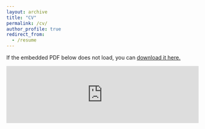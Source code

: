 ```yaml
---
layout: archive
title: "CV"
permalink: /cv/
author_profile: true
redirect_from:
  - /resume
---
```


If the embedded PDF below does not load, you can <u><a href="https://awfderry.github.io/derry-cv.pdf">download it here.</a></u>
<br/>

<embed src="https://awfderry.github.io/derry-cv.pdf" type="application/pdf" width="100%" />
